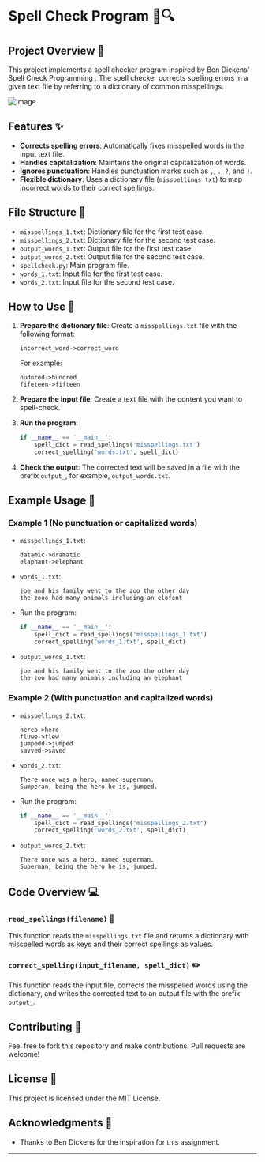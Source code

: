 # Spell Check Program 📝🔍

## Project Overview 🚀
This project implements a spell checker program inspired by Ben Dickens' Spell Check Programming . The spell checker corrects spelling errors in a given text file by referring to a dictionary of common misspellings.

![image](https://github.com/user-attachments/assets/bdca08bc-3bd1-4645-b5b4-36bc1c4f6e6b)


## Features ✨
- **Corrects spelling errors**: Automatically fixes misspelled words in the input text file.
- **Handles capitalization**: Maintains the original capitalization of words.
- **Ignores punctuation**: Handles punctuation marks such as `,`, `.`, `?`, and `!`.
- **Flexible dictionary**: Uses a dictionary file (`misspellings.txt`) to map incorrect words to their correct spellings.

## File Structure 📂
- `misspellings_1.txt`: Dictionary file for the first test case.
- `misspellings_2.txt`: Dictionary file for the second test case.
- `output_words_1.txt`: Output file for the first test case.
- `output_words_2.txt`: Output file for the second test case.
- `spellcheck.py`: Main program file.
- `words_1.txt`: Input file for the first test case.
- `words_2.txt`: Input file for the second test case.

## How to Use 📖
1. **Prepare the dictionary file**: Create a `misspellings.txt` file with the following format:
   ```
   incorrect_word->correct_word
   ```
   For example:
   ```
   hudnred->hundred
   fifeteen->fifteen
   ```

2. **Prepare the input file**: Create a text file with the content you want to spell-check.

3. **Run the program**:
   ```python
   if __name__ == '__main__':
       spell_dict = read_spellings('misspellings.txt')
       correct_spelling('words.txt', spell_dict)
   ```

4. **Check the output**: The corrected text will be saved in a file with the prefix `output_`, for example, `output_words.txt`.

## Example Usage 🌟

### Example 1 (No punctuation or capitalized words)
- `misspellings_1.txt`:
  ```
  datamic->dramatic
  elaphant->elephant
  ```

- `words_1.txt`:
  ```
  joe and his family went to the zoo the other day
  the zooo had many animals including an elofent
  ```

- Run the program:
  ```python
  if __name__ == '__main__':
      spell_dict = read_spellings('misspellings_1.txt')
      correct_spelling('words_1.txt', spell_dict)
  ```

- `output_words_1.txt`:
  ```
  joe and his family went to the zoo the other day
  the zoo had many animals including an elephant
  ```

### Example 2 (With punctuation and capitalized words)
- `misspellings_2.txt`:
  ```
  hereo->hero
  fluwe->flew
  jumpedd->jumped
  savved->saved
  ```

- `words_2.txt`:
  ```
  There once was a hero, named superman.
  Sumperan, being the hero he is, jumped.
  ```

- Run the program:
  ```python
  if __name__ == '__main__':
      spell_dict = read_spellings('misspellings_2.txt')
      correct_spelling('words_2.txt', spell_dict)
  ```

- `output_words_2.txt`:
  ```
  There once was a hero, named superman.
  Superman, being the hero he is, jumped.
  ```

## Code Overview 💻

### `read_spellings(filename)` 📘
This function reads the `misspellings.txt` file and returns a dictionary with misspelled words as keys and their correct spellings as values.

### `correct_spelling(input_filename, spell_dict)` ✏️
This function reads the input file, corrects the misspelled words using the dictionary, and writes the corrected text to an output file with the prefix `output_`.

## Contributing 🤝
Feel free to fork this repository and make contributions. Pull requests are welcome!

## License 📜
This project is licensed under the MIT License.

## Acknowledgments 🙏
- Thanks to Ben Dickens for the inspiration for this assignment.

---

